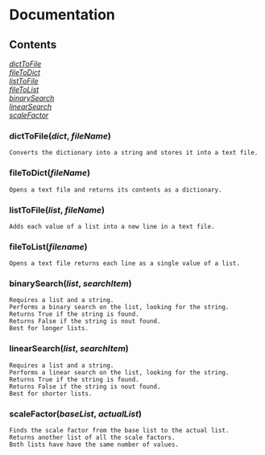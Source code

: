 # Documentation

## Contents
[*dictToFile*](https://github.com/CyanSheepMedia/cyanpy/blob/master/DOCUMENTATION.md#dicttofiledict-filename)    
[*fileToDict*](https://github.com/CyanSheepMedia/cyanpy/blob/master/DOCUMENTATION.md#filetodictfilename)   
[*listToFile*](https://github.com/CyanSheepMedia/cyanpy/blob/master/DOCUMENTATION.md#listtofilelist-filename)    
[*fileToList*](https://github.com/CyanSheepMedia/cyanpy/blob/master/DOCUMENTATION.md#filetolistfilename)   
[*binarySearch*](https://github.com/CyanSheepMedia/cyanpy/blob/master/DOCUMENTATION.md#binarySearchlist-searchItem)     
[*linearSearch*](https://github.com/CyanSheepMedia/cyanpy/blob/master/DOCUMENTATION.md#linearSearchlist-searchItem)    
[*scaleFactor*](https://github.com/CyanSheepMedia/cyanpy/blob/master/DOCUMENTATION.md#scalefactorbaselist-actuallist)

### dictToFile(*dict*, *fileName*)
	Converts the dictionary into a string and stores it into a text file.
	
### fileToDict(*fileName*)
	Opens a text file and returns its contents as a dictionary.

### listToFile(*list*, *fileName*)
	Adds each value of a list into a new line in a text file. 
	
### fileToList(*filename*)
	Opens a text file returns each line as a single value of a list.
	
### binarySearch(*list*, *searchItem*)
	Requires a list and a string.
	Performs a binary search on the list, looking for the string.
	Returns True if the string is found.
	Returns False if the string is nout found.
	Best for longer lists. 
	
### linearSearch(*list*, *searchItem*)
	Requires a list and a string.
	Performs a linear search on the list, looking for the string.
	Returns True if the string is found.
	Returns False if the string is nout found.
	Best for shorter lists. 
	
### scaleFactor(*baseList*, *actualList*)
	Finds the scale factor from the base list to the actual list. 
	Returns another list of all the scale factors.
	Both lists have have the same number of values.
